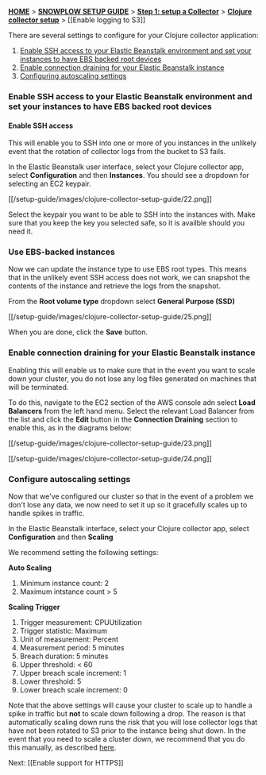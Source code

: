 [**HOME**](Home) > [**SNOWPLOW SETUP GUIDE**](Setting-up-Snowplow) > [**Step 1: setup a Collector**](Setting-up-a-Collector) > [**Clojure collector setup**](setting-up-the-clojure-collector) > [[Enable logging to S3]]

There are several settings to configure for your Clojure collector application:

1. [Enable SSH access to your Elastic Beanstalk environment and set your instances to have EBS backed root devices](#enable-ssh-access-to-your-elastic-beanstalk-environment-and-set-your-instances-to-have-ebs-backed-root-devices)
2. [Enable connection draining for your Elastic Beanstalk instance](#enable-connection-draining-for-your-elastic-beanstalk-instance)
3. [Configuring autoscaling settings](#configure-autoscaling-settings)

### Enable SSH access to your Elastic Beanstalk environment and set your instances to have EBS backed root devices

#### Enable SSH access

This will enable you to SSH into one or more of you instances in the unlikely event that the rotation of collector logs from the bucket to S3 fails.

In the Elastic Beanstalk user interface, select your Clojure collector app, select **Configuration** and then **Instances**. You should see a dropdown for selecting an EC2 keypair.

[[/setup-guide/images/clojure-collector-setup-guide/22.png]]

Select the keypair you want to be able to SSH into the instances with. Make sure that you keep the key you selected safe, so it is availble should you need it.

### Use EBS-backed instances

Now we can update the instance type to use EBS root types. This means that in the unlikely event SSH access does not work, we can snapshot the contents of the instance and retrieve the logs from the snapshot.

From the **Root volume type** dropdown select **General Purpose (SSD)**

[[/setup-guide/images/clojure-collector-setup-guide/25.png]]

When you are done, click the **Save** button. 

### Enable connection draining for your Elastic Beanstalk instance

Enabling this will enable us to make sure that in the event you want to scale down your cluster, you do not lose any log files generated on machines that will be terminated.

To do this, navigate to the EC2 section of the AWS console adn select **Load Balancers** from the left hand menu. Select the relevant Load Balancer from the list and click the **Edit** button in the **Connection Draining** section to enable this, as in the diagrams below:

[[/setup-guide/images/clojure-collector-setup-guide/23.png]]

[[/setup-guide/images/clojure-collector-setup-guide/24.png]]


### Configure autoscaling settings

Now that we've configured our cluster so that in the event of a problem we don't lose any data, we now need to set it up so it gracefully scales up to handle spikes in traffic.

In the Elastic Beanstalk interface, select your Clojure collector app, select **Configuration** and then **Scaling**

We recommend setting the following settings:

**Auto Scaling**

1. Minimum instance count: 2
2. Maximum intstance count > 5

**Scaling Trigger**

1. Trigger measurement: CPUUtilization
2. Trigger statistic: Maximum
3. Unit of measurement: Percent
4. Measurement period: 5 minutes
5. Breach duration: 5 minutes
6. Upper threshold: < 60
7. Upper breach scale increment: 1
8. Lower threshold: 5
9. Lower breach scale increment: 0

Note that the above settings will cause your cluster to scale up to handle a spike in traffic but **not** to scale down following a drop. The reason is that automatically scaling down runs the risk that you will lose collector logs that have not been rotated to S3 prior to the instance being shut down. In the event that you need to scale a cluster down, we recommend that you do this manually, as described [here](Troubleshooting-Clojure-Collector-instances-to-prevent-data-loss).

Next: [[Enable support for HTTPS]]